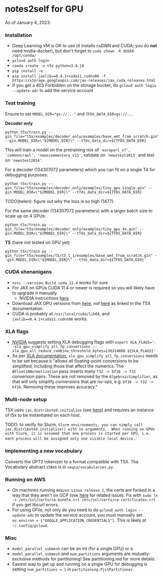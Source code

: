 # notes2self for GPU 

As of January 4, 2023.

### Installation 

* Deep Learning VM is OK to use (it installs cuDNN and CUDA; you do **not** need nvidia-docker), but don't forget to `sudo chown -R $USER /opt/conda/` 
* `gcloud auth login`
* `conda create -n t5x python=3.8.10`
* `pip install -e .`
* `pip install jaxlib==0.4.1+cuda11.cudnn86 -f https://storage.googleapis.com/jax-releases/jax_cuda_releases.html`
* If you get a 403 Forbidden on the storage bucket, do `gcloud auth login --update-adc` to add the service account

### Test training 

Ensure to set `MODEL_DIR="gs://..."` and `TFDS_DATA_DIR=gs://...`

**Decoder only**

```
python t5x/train.py --gin_file="t5x/examples/decoder_only/examples/base_wmt_from_scratch.gin" --gin.MODEL_DIR=\"${MODEL_DIR}\" --tfds_data_dir=${TFDS_DATA_DIR}
```

This will train a model on the pretraining mix of `'europarl_v7', 'commoncrawl', 'newscommentary_v13'`, validate on `'newstest2013'` and test on `'newstest2014'`.

For a decoder (134307072 parameters) which you can fit on a single T4 for debugging purposes:
```
python t5x/train.py --gin_file="t5x/examples/decoder_only/examples/tiny_gpu_single.gin" --gin.MODEL_DIR=\"${MODEL_DIR}\" --tfds_data_dir=${TFDS_DATA_DIR}
```

TODO(helen): figure out why the loss is so high (1477)

For the same decoder (134307072 parameters) with a larger batch size to scale up on 4 GPUs:

```
python t5x/train.py --gin_file="t5x/examples/decoder_only/examples/tiny_gpu_4x.gin" --gin.MODEL_DIR=\"${MODEL_DIR}\" --tfds_data_dir=${TFDS_DATA_DIR}
```

**T5** (have not tested on GPU yet)

```
python t5x/train.py --gin_file="t5x/examples/t5/t5_1_1/examples/base_wmt_from_scratch.gin" --gin.MODEL_DIR=\"${MODEL_DIR}\" --tfds_data_dir=${TFDS_DATA_DIR}` 
```

### CUDA shenanigans
* `nvcc --version`; `Build cuda_11.4` works for sure
* For JAX on GPUs CUDA 11.4 or newer is required so you will likely have to upgrade it manually
  * NVIDIA instructions [here](https://developer.nvidia.com/cuda-11-4-1-download-archive?target_os=Linux&target_arch=x86_64&Distribution=Debian&target_version=10&target_type=deb_local)
* Download JAX GPU versions from [here](https://storage.googleapis.com/jax-releases/jax_cuda_releases.html), *not* [here](https://storage.googleapis.com/jax-releases/jax_releases.html) as linked in the T5X documentation. 
* CUDA is probably at `/usr/local/cuda/lib64`, and `jaxlib==0.4.1+cuda11.cudnn86` works.

### XLA flags 
* [NVIDIA](https://github.com/google-research/t5x/pull/952) suggests setting XLA debugging flags with `export XLA_FLAGS='--xla_gpu_simplify_all_fp_conversions --xla_gpu_all_reduce_combine_threshold_bytes=136314880 ${XLA_FLAGS}'`
* As per [XLA documentation](https://github.com/tensorflow/tensorflow/blob/master/tensorflow/compiler/xla/xla.proto), `xla_gpu_simplify_all_fp_conversions` needs to be set because it "allows all floating-point conversions to be simplified, including those that affect the numerics. The `BFloat16Normalization` pass inserts many `f32 -> bf16 -> f32` conversion pairs. These are not removed by the `AlgebraicSimplifier`, as that will only simplify conversions that are no-ops, e.g. `bf16 -> f32 -> bf16`. Removing these improves accuracy."

### Multi-node setup
T5X uses `jax.distributed.initialize` (see [here](https://jax.readthedocs.io/en/latest/multi_process.html)) and requires an instance of t5x to be instantiated on each host.

TODO: to verify for Slurm, `Slurm environments, you can simply call jax.distributed.initialize() with no arguments.. When running on GPUs with Slurm, it is assumed that one process is started per GPU, i.e. each process will be assigned only one visible local device.`.

### Implementing a new vocabulary 
Converts the GPT2 tokenizer to a format compatible with T5X. The Vocabulary abstract class is in `seqio/vocabularies.py`.

### Running on AWS 
* On machines running `Amazon Linux release 2`, the certs are fucked in a way that they aren't on GCP (see [here](https://github.com/tensorflow/tensorflow/issues/40065) for related issue). Fix with `sudo ln -s /etc/ssl/certs/ca-bundle.crt /etc/ssl/certs/ca-certificates.crt` if you get libcurl errors. 
* For using GFile, not only do you need to do `gcloud auth login --update-adc` to update the service account, you must manually set `os.environ = ["GOOGLE_APPLICATION_CREDENTIALS"]`. This is likely at `~/.config/gcloud`.

### Misc
* `model_parallel_submesh` can be an int (for a single GPU) or a 
* `model_parallel_submesh` and `num_partitions` arguments are mutually-exclusive methods for partitioning! See partitioning.md for more details.
* Easiest way to get up and running on a single GPU for debugging is setting `num_partitions = 1` in `partitioning.PjitPartitioner`.